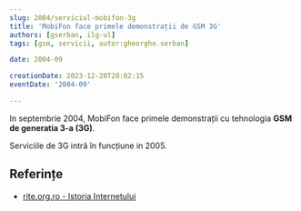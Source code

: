 ```yaml
---
slug: 2004/serviciul-mobifon-3g
title: 'MobiFon face primele demonstrații de GSM 3G'
authors: [gserban, ilg-ul]
tags: [gsm, servicii, autor:gheorghe.serban]

date: 2004-09

creationDate: 2023-12-20T20:02:15
eventDate: '2004-09'

---
```


In septembrie 2004, MobiFon face primele demonstrații cu tehnologia
**GSM de generatia 3-a (3G)**.

<!-- truncate -->

Serviciile de 3G intră în funcțiune in 2005.

## Referințe

- [rite.org.ro - Istoria Internetului](https://rite.org.ro/istoria-internetului/)
